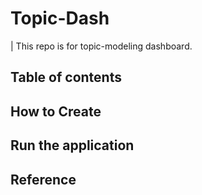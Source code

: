 # Topic-Dash
| This repo is for topic-modeling dashboard.


## Table of contents

## How to Create


## Run the application
## Reference
